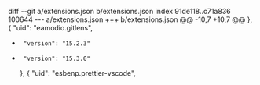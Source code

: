 diff --git a/extensions.json b/extensions.json
index 91de118..c71a836 100644
--- a/extensions.json
+++ b/extensions.json
@@ -10,7 +10,7 @@
     },
     {
       "uid": "eamodio.gitlens",
-      "version": "15.2.3"
+      "version": "15.3.0"
     },
     {
       "uid": "esbenp.prettier-vscode",
